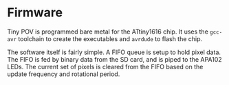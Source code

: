# Firmware

Tiny POV is programmed bare metal for the ATtiny1616 chip. It uses the `gcc-avr` toolchain to create the executables and `avrdude` to flash the chip.

The software itself is fairly simple. A FIFO queue is setup to hold pixel data. The FIFO is fed by binary data from the SD card, and is piped to the APA102 LEDs. The current set of pixels is cleared from the FIFO based on the update frequency and rotational period.
